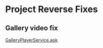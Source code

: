 # Project Reverse Fixes

## Gallery video fix

[GalleryPlayerService.apk](./binaries/GalleryPlayerService.apk)